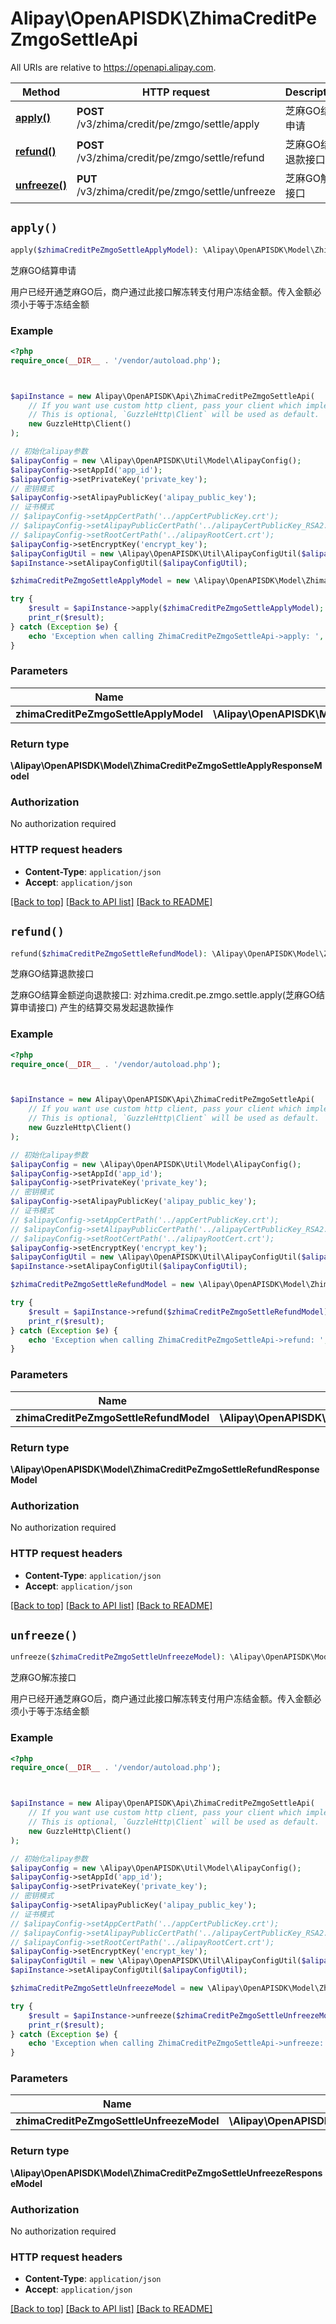 # Alipay\OpenAPISDK\ZhimaCreditPeZmgoSettleApi

All URIs are relative to https://openapi.alipay.com.

Method | HTTP request | Description
------------- | ------------- | -------------
[**apply()**](ZhimaCreditPeZmgoSettleApi.md#apply) | **POST** /v3/zhima/credit/pe/zmgo/settle/apply | 芝麻GO结算申请
[**refund()**](ZhimaCreditPeZmgoSettleApi.md#refund) | **POST** /v3/zhima/credit/pe/zmgo/settle/refund | 芝麻GO结算退款接口
[**unfreeze()**](ZhimaCreditPeZmgoSettleApi.md#unfreeze) | **PUT** /v3/zhima/credit/pe/zmgo/settle/unfreeze | 芝麻GO解冻接口


## `apply()`

```php
apply($zhimaCreditPeZmgoSettleApplyModel): \Alipay\OpenAPISDK\Model\ZhimaCreditPeZmgoSettleApplyResponseModel
```

芝麻GO结算申请

用户已经开通芝麻GO后，商户通过此接口解冻转支付用户冻结金额。传入金额必须小于等于冻结金额

### Example

```php
<?php
require_once(__DIR__ . '/vendor/autoload.php');



$apiInstance = new Alipay\OpenAPISDK\Api\ZhimaCreditPeZmgoSettleApi(
    // If you want use custom http client, pass your client which implements `GuzzleHttp\ClientInterface`.
    // This is optional, `GuzzleHttp\Client` will be used as default.
    new GuzzleHttp\Client()
);

// 初始化alipay参数
$alipayConfig = new \Alipay\OpenAPISDK\Util\Model\AlipayConfig();
$alipayConfig->setAppId('app_id');
$alipayConfig->setPrivateKey('private_key');
// 密钥模式
$alipayConfig->setAlipayPublicKey('alipay_public_key');
// 证书模式
// $alipayConfig->setAppCertPath('../appCertPublicKey.crt');
// $alipayConfig->setAlipayPublicCertPath('../alipayCertPublicKey_RSA2.crt');
// $alipayConfig->setRootCertPath('../alipayRootCert.crt');
$alipayConfig->setEncryptKey('encrypt_key');
$alipayConfigUtil = new \Alipay\OpenAPISDK\Util\AlipayConfigUtil($alipayConfig);
$apiInstance->setAlipayConfigUtil($alipayConfigUtil);

$zhimaCreditPeZmgoSettleApplyModel = new \Alipay\OpenAPISDK\Model\ZhimaCreditPeZmgoSettleApplyModel(); // \Alipay\OpenAPISDK\Model\ZhimaCreditPeZmgoSettleApplyModel

try {
    $result = $apiInstance->apply($zhimaCreditPeZmgoSettleApplyModel);
    print_r($result);
} catch (Exception $e) {
    echo 'Exception when calling ZhimaCreditPeZmgoSettleApi->apply: ', $e->getMessage(), PHP_EOL;
}
```

### Parameters

Name | Type | Description  | Notes
------------- | ------------- | ------------- | -------------
 **zhimaCreditPeZmgoSettleApplyModel** | **\Alipay\OpenAPISDK\Model\ZhimaCreditPeZmgoSettleApplyModel**|  | [optional]

### Return type

**\Alipay\OpenAPISDK\Model\ZhimaCreditPeZmgoSettleApplyResponseModel**

### Authorization

No authorization required

### HTTP request headers

- **Content-Type**: `application/json`
- **Accept**: `application/json`

[[Back to top]](#) [[Back to API list]](../../README.md#api-endpoints)
[[Back to README]](../../README.md)

## `refund()`

```php
refund($zhimaCreditPeZmgoSettleRefundModel): \Alipay\OpenAPISDK\Model\ZhimaCreditPeZmgoSettleRefundResponseModel
```

芝麻GO结算退款接口

芝麻GO结算金额逆向退款接口: 对zhima.credit.pe.zmgo.settle.apply(芝麻GO结算申请接口) 产生的结算交易发起退款操作

### Example

```php
<?php
require_once(__DIR__ . '/vendor/autoload.php');



$apiInstance = new Alipay\OpenAPISDK\Api\ZhimaCreditPeZmgoSettleApi(
    // If you want use custom http client, pass your client which implements `GuzzleHttp\ClientInterface`.
    // This is optional, `GuzzleHttp\Client` will be used as default.
    new GuzzleHttp\Client()
);

// 初始化alipay参数
$alipayConfig = new \Alipay\OpenAPISDK\Util\Model\AlipayConfig();
$alipayConfig->setAppId('app_id');
$alipayConfig->setPrivateKey('private_key');
// 密钥模式
$alipayConfig->setAlipayPublicKey('alipay_public_key');
// 证书模式
// $alipayConfig->setAppCertPath('../appCertPublicKey.crt');
// $alipayConfig->setAlipayPublicCertPath('../alipayCertPublicKey_RSA2.crt');
// $alipayConfig->setRootCertPath('../alipayRootCert.crt');
$alipayConfig->setEncryptKey('encrypt_key');
$alipayConfigUtil = new \Alipay\OpenAPISDK\Util\AlipayConfigUtil($alipayConfig);
$apiInstance->setAlipayConfigUtil($alipayConfigUtil);

$zhimaCreditPeZmgoSettleRefundModel = new \Alipay\OpenAPISDK\Model\ZhimaCreditPeZmgoSettleRefundModel(); // \Alipay\OpenAPISDK\Model\ZhimaCreditPeZmgoSettleRefundModel

try {
    $result = $apiInstance->refund($zhimaCreditPeZmgoSettleRefundModel);
    print_r($result);
} catch (Exception $e) {
    echo 'Exception when calling ZhimaCreditPeZmgoSettleApi->refund: ', $e->getMessage(), PHP_EOL;
}
```

### Parameters

Name | Type | Description  | Notes
------------- | ------------- | ------------- | -------------
 **zhimaCreditPeZmgoSettleRefundModel** | **\Alipay\OpenAPISDK\Model\ZhimaCreditPeZmgoSettleRefundModel**|  | [optional]

### Return type

**\Alipay\OpenAPISDK\Model\ZhimaCreditPeZmgoSettleRefundResponseModel**

### Authorization

No authorization required

### HTTP request headers

- **Content-Type**: `application/json`
- **Accept**: `application/json`

[[Back to top]](#) [[Back to API list]](../../README.md#api-endpoints)
[[Back to README]](../../README.md)

## `unfreeze()`

```php
unfreeze($zhimaCreditPeZmgoSettleUnfreezeModel): \Alipay\OpenAPISDK\Model\ZhimaCreditPeZmgoSettleUnfreezeResponseModel
```

芝麻GO解冻接口

用户已经开通芝麻GO后，商户通过此接口解冻转支付用户冻结金额。传入金额必须小于等于冻结金额

### Example

```php
<?php
require_once(__DIR__ . '/vendor/autoload.php');



$apiInstance = new Alipay\OpenAPISDK\Api\ZhimaCreditPeZmgoSettleApi(
    // If you want use custom http client, pass your client which implements `GuzzleHttp\ClientInterface`.
    // This is optional, `GuzzleHttp\Client` will be used as default.
    new GuzzleHttp\Client()
);

// 初始化alipay参数
$alipayConfig = new \Alipay\OpenAPISDK\Util\Model\AlipayConfig();
$alipayConfig->setAppId('app_id');
$alipayConfig->setPrivateKey('private_key');
// 密钥模式
$alipayConfig->setAlipayPublicKey('alipay_public_key');
// 证书模式
// $alipayConfig->setAppCertPath('../appCertPublicKey.crt');
// $alipayConfig->setAlipayPublicCertPath('../alipayCertPublicKey_RSA2.crt');
// $alipayConfig->setRootCertPath('../alipayRootCert.crt');
$alipayConfig->setEncryptKey('encrypt_key');
$alipayConfigUtil = new \Alipay\OpenAPISDK\Util\AlipayConfigUtil($alipayConfig);
$apiInstance->setAlipayConfigUtil($alipayConfigUtil);

$zhimaCreditPeZmgoSettleUnfreezeModel = new \Alipay\OpenAPISDK\Model\ZhimaCreditPeZmgoSettleUnfreezeModel(); // \Alipay\OpenAPISDK\Model\ZhimaCreditPeZmgoSettleUnfreezeModel

try {
    $result = $apiInstance->unfreeze($zhimaCreditPeZmgoSettleUnfreezeModel);
    print_r($result);
} catch (Exception $e) {
    echo 'Exception when calling ZhimaCreditPeZmgoSettleApi->unfreeze: ', $e->getMessage(), PHP_EOL;
}
```

### Parameters

Name | Type | Description  | Notes
------------- | ------------- | ------------- | -------------
 **zhimaCreditPeZmgoSettleUnfreezeModel** | **\Alipay\OpenAPISDK\Model\ZhimaCreditPeZmgoSettleUnfreezeModel**|  | [optional]

### Return type

**\Alipay\OpenAPISDK\Model\ZhimaCreditPeZmgoSettleUnfreezeResponseModel**

### Authorization

No authorization required

### HTTP request headers

- **Content-Type**: `application/json`
- **Accept**: `application/json`

[[Back to top]](#) [[Back to API list]](../../README.md#api-endpoints)
[[Back to README]](../../README.md)
